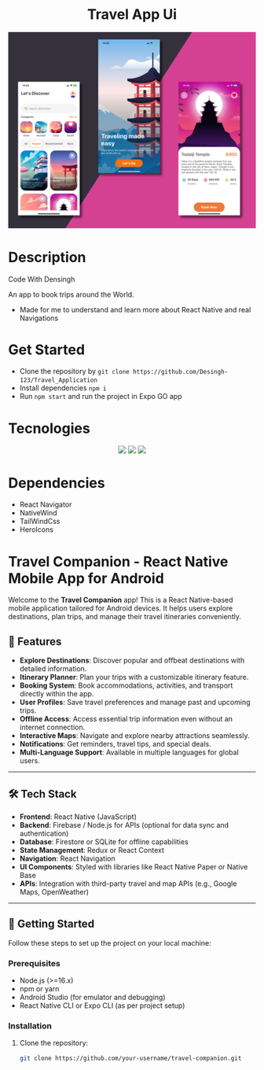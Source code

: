 <h1 align='center'>Travel App Ui</h1>

<img src='public/profile.png'>

# Description
<p>Code With Densingh</a></p>
An app to book trips around the World.

- Made for me to understand and learn more about React Native and real Navigations

# Get Started
- Clone the repository by `git clone https://github.com/Desingh-123/Travel_Application`
- Install dependencies `npm i`
- Run `npm start` and run the project in Expo GO app

# Tecnologies 
<div align='center'>
    <img src='https://img.shields.io/badge/React_Native-20232A?style=for-the-badge&logo=react&logoColor=61DAFB'/>
    <img src='https://img.shields.io/badge/Tailwind_CSS-38B2AC?style=for-the-badge&logo=tailwind-css&logoColor=white'/>
    <img src='https://img.shields.io/badge/expo-1C1E24?style=for-the-badge&logo=expo&logoColor=#D04A37)'/>
</div>

# Dependencies
- React Navigator
- NativeWind
- TailWindCss
- HeroIcons
# Travel Companion - React Native Mobile App for Android

Welcome to the **Travel Companion** app! This is a React Native-based mobile application tailored for Android devices. It helps users explore destinations, plan trips, and manage their travel itineraries conveniently.

## 📱 Features

- **Explore Destinations**: Discover popular and offbeat destinations with detailed information.
- **Itinerary Planner**: Plan your trips with a customizable itinerary feature.
- **Booking System**: Book accommodations, activities, and transport directly within the app.
- **User Profiles**: Save travel preferences and manage past and upcoming trips.
- **Offline Access**: Access essential trip information even without an internet connection.
- **Interactive Maps**: Navigate and explore nearby attractions seamlessly.
- **Notifications**: Get reminders, travel tips, and special deals.
- **Multi-Language Support**: Available in multiple languages for global users.

---

## 🛠️ Tech Stack

- **Frontend**: React Native (JavaScript)
- **Backend**: Firebase / Node.js for APIs (optional for data sync and authentication)
- **Database**: Firestore or SQLite for offline capabilities
- **State Management**: Redux or React Context
- **Navigation**: React Navigation
- **UI Components**: Styled with libraries like React Native Paper or Native Base
- **APIs**: Integration with third-party travel and map APIs (e.g., Google Maps, OpenWeather)

---

## 🚀 Getting Started

Follow these steps to set up the project on your local machine:

### Prerequisites

- Node.js (>=16.x)
- npm or yarn
- Android Studio (for emulator and debugging)
- React Native CLI or Expo CLI (as per project setup)

### Installation

1. Clone the repository:
   ```bash
   git clone https://github.com/your-username/travel-companion.git
